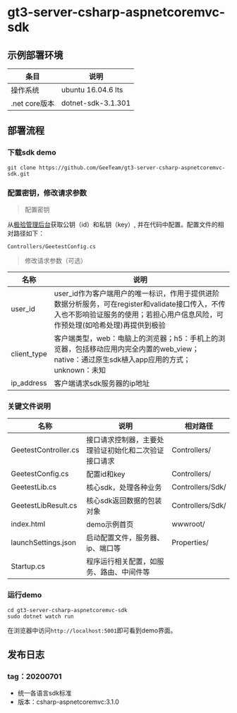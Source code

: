 # gt3-server-csharp-aspnetcoremvc-sdk

## 示例部署环境
条目|说明
----|----
操作系统|ubuntu 16.04.6 lts
.net core版本|dotnet-sdk-3.1.301

## 部署流程

### 下载sdk demo
```
git clone https://github.com/GeeTeam/gt3-server-csharp-aspnetcoremvc-sdk.git
```

### 配置密钥，修改请求参数
> 配置密钥

从[极验管理后台](https://auth.geetest.com/login/)获取公钥（id）和私钥（key）, 并在代码中配置。配置文件的相对路径如下：
```
Controllers/GeetestConfig.cs
```

> 修改请求参数（可选）

名称|说明
----|------
user_id|user_id作为客户端用户的唯一标识，作用于提供进阶数据分析服务，可在register和validate接口传入，不传入也不影响验证服务的使用；若担心用户信息风险，可作预处理(如哈希处理)再提供到极验
client_type|客户端类型，web：电脑上的浏览器；h5：手机上的浏览器，包括移动应用内完全内置的web_view；native：通过原生sdk植入app应用的方式；unknown：未知
ip_address|客户端请求sdk服务器的ip地址

### 关键文件说明
名称|说明|相对路径
----|----|----
GeetestController.cs|接口请求控制器，主要处理验证初始化和二次验证接口请求|Controllers/
GeetestConfig.cs|配置id和key|Controllers/
GeetestLib.cs|核心sdk，处理各种业务|Controllers/Sdk/
GeetestLibResult.cs|核心sdk返回数据的包装对象|Controllers/Sdk/
index.html|demo示例首页|wwwroot/
launchSettings.json|启动配置文件，服务器、ip、端口等|Properties/
Startup.cs|程序运行相关配置，如服务、路由、中间件等|

### 运行demo
```
cd gt3-server-csharp-aspnetcoremvc-sdk
sudo dotnet watch run
```
在浏览器中访问`http://localhost:5001`即可看到demo界面。

## 发布日志

### tag：20200701
- 统一各语言sdk标准
- 版本：csharp-aspnetcoremvc:3.1.0

